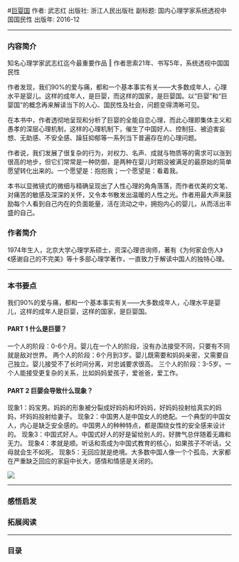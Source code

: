 #[巨婴国](https://book.douban.com/subject/26910673/)
作者:  武志红
出版社: 浙江人民出版社
副标题: 国内心理学家系统透视中国国民性
出版年: 2016-12
***
### 内容简介 
知名心理学家武志红迄今最重要作品 ‖ 作者思索21年、书写5年，系统透视中国国民性

作者发现，我们90%的爱与痛，都和一个基本事实有关——大多数成年人，心理水平是婴儿。这样的成年人，是巨婴，而这样的国家，是巨婴国。以“巨婴”和“巨婴国”的概念再来解读当下的人心、国民性及社会，问题变得清晰可见。

在本书中，作者透彻地呈现和分析了巨婴的全能自恋心理，而此心理即集体主义和愚孝的深层心理机制，这样的心理机制下，催生了中国好人、控制狂、被迫害妄想、无助感、不安全感、躁狂抑郁等一系列当下普遍存在的心理问题。

作者说，我们发展了很复杂的行为，对权力、名声、成就与物质等的需求可以涨到很高的地步，但它们常常是一种防御，是两种在婴儿时期没被满足的最原始的简单愿望转化出来的。一个愿望是：抱抱我；一个愿望是：看着我。

本书以显微镜式的微细与精确呈现出了人性心理的角角落落，而作者优美的文笔、对痛苦的敏感及深深的关怀，又令本书散发出温暖的人性之光。作者用最大声来鼓励每个人看到自己内在的负面能量，活在流动之中，拥抱内心的婴儿，从而活出丰盛的自己。

### 作者简介 
1974年生人，北京大学心理学系硕士，资深心理咨询师，著有《为何家会伤人》《感谢自己的不完美》等十多部心理学著作，一直致力于解读中国人的独特心理。

***
### 本书要点
我们90%的爱与痛，都和一个基本事实有关——大多数成年人，心理水平是婴儿，这样的成年人是巨婴，这样的国家，是巨婴国。 

#### PART 1  什么是巨婴？
一个人的阶段：0-6个月。婴儿在一个人的阶段，没有办法接受不同，只要有不同就是敌对世界。
两个人的阶段：6个月到3岁。婴儿既需要和妈妈亲密，又需要自己独立。婴儿接受不了长时间分离，对忠诚要求很高。
三个人的阶段：3-5岁。一个人能接受更复杂的关系，比如妈妈爱孩子，爱爸爸，爱工作。

#### PART 2  巨婴会导致什么现象？
现象1：妈宝男。妈妈的形象被分裂成好妈妈和坏妈妈，好妈妈投射给真实的妈妈，坏妈妈投射给妻子。
现象2：中国男人是中国女人的绝配。一个典型的中国女人，内心是缺乏安全感的。中国男人的种种特点，都是围绕女性的安全感来设计的。
现象3：中国式好人。中国式好人的好是留给别人的，好脾气总伴随着无趣和无力。
现象4：孝就是顺。听话和乖成为中国式教育的核心，如果孩子不听话，父母就会生不如死。
现象5：无回应就是绝境。大多数中国人像一个个孤岛，大家都在严重缺乏回应的家庭中长大，感情和情感是关闭的。


![](./_image/2017-05-28-09-27-36.jpg)

***
### 感悟启发
### 拓展阅读
***
### 目录
